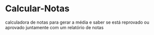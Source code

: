 # Calcular-Notas
calculadora de notas para gerar a média e saber se está reprovado ou aprovado juntamente com um relatório de notas 
